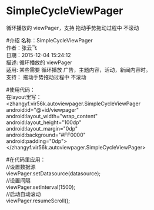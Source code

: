 # SimpleCycleViewPager
循环播放的 viewPager，支持 拖动手势拖动过程中 不滚动

#介绍
名称：SimpleCycleViewPager  
作者：张云飞  
日期：2015-12-04 15:24:12  
描述: 循环播放的 viewPager  
适用: 某些需要 循环播放 广告，主题内容，活动，新闻内容时。  
支持： 拖动手势拖动过程中 不滚动  

#使用代码：  
在layout里写：  
<zhangyf.vir56k.autoviewpager.SimpleCycleViewPager  
android:id="@+id/viewpager"  
android:layout_width="wrap_content"  
android:layout_height="100dp"  
android:layout_margin="0dp"  
android:background="#FF0000"  
android:padding="0dp"></zhangyf.vir56k.autoviewpager.SimpleCycleViewPager>  

#在代码里应用：  
//设置数据源  
viewPager.setDatasource(datasource);  
//设置间隔  
viewPager.setInterval(1500);  
//启动自动滚动  
viewPager.resumeScroll();  
